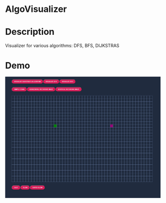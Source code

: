 # AlgoVisualizer
# Description
Visualizer for various algorithms: DFS, BFS, DIJKSTRAS
# Demo

<img src = "images/blank.png" width="500"> 

